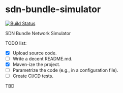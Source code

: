# sdn-bundle-simulator

[![Build Status](https://travis-ci.org/pfondo/sdn-bundle-simulator.svg?branch=master)](https://travis-ci.org/pfondo/sdn-bundle-simulator)

SDN Bundle Network Simulator


TODO list:
- [x] Upload source code.
- [ ] Write a decent README.md.
- [x] Maven-ize the project.
- [ ] Parametrize the code (e.g., in a configuration file).
- [ ] Create CI/CD tests.

TBD
